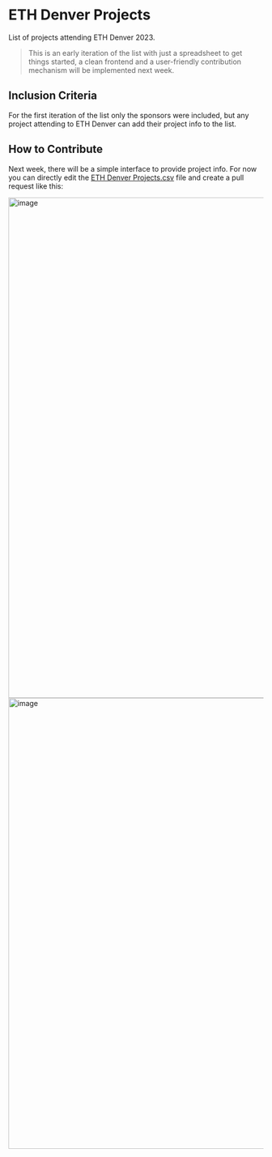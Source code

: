 # ETH Denver Projects
List of projects attending ETH Denver 2023. 
> This is an early iteration of the list with just a spreadsheet to get things started, a clean frontend and a user-friendly contribution mechanism will be implemented next week.

## Inclusion Criteria 
For the first iteration of the list only the sponsors were included, but any project attending to ETH Denver can add their project info to the list.

## How to Contribute
Next week, there will be a simple interface to provide project info. For now you can directly edit the [ETH Denver Projects.csv](https://github.com/FirstBatchLabs/ETHDenverProjects/blob/main/ETH%20Denver%20Projects.csv) file and create a pull request like this:

<img width="989" alt="image" src="https://user-images.githubusercontent.com/122819716/219105225-1d289c7a-768d-4b8c-b4cc-02499d5615c5.png">
<img width="891" alt="image" src="https://user-images.githubusercontent.com/122819716/219106093-5c5ab34f-8679-4953-b6f5-c76a66bfcc4d.png">

